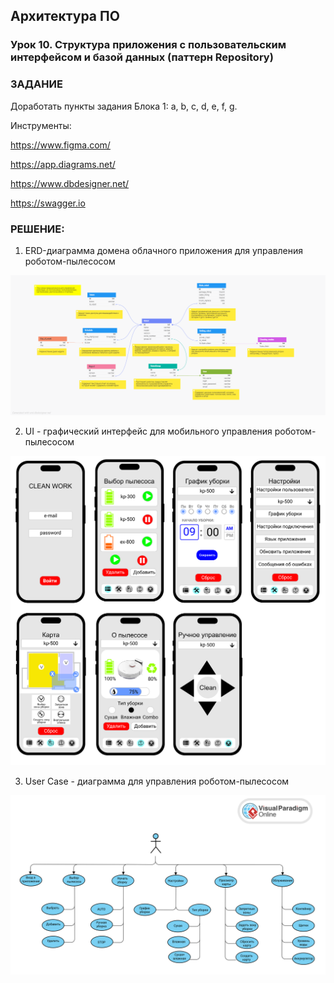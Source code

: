 ## Архитектура ПО

### Урок 10. Структура приложения с пользовательским интерфейсом и базой данных (паттерн Repository)

### ЗАДАНИЕ

Доработать пункты задания Блока 1: a, b, c, d, e, f, g.

Инструменты:

https://www.figma.com/

https://app.diagrams.net/

https://www.dbdesigner.net/

https://swagger.io

### РЕШЕНИЕ:

1) ERD-диаграмма домена облачного приложения для управления роботом-пылесосом

![ERD](src/01.png)

2) UI - графический интерфейс для мобильного управления роботом-пылесосом

![UI](src/02.png)

3) User Case - диаграмма для управления роботом-пылесосом

![User Case](src/03.png)

